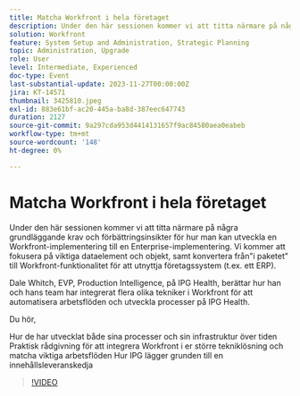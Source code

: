 ```yaml
---
title: Matcha Workfront i hela företaget
description: Under den här sessionen kommer vi att titta närmare på några grundläggande krav och förbättringsinsikter för hur man kan utveckla en Workfront-implementering till en Enterprise-implementering.
solution: Workfront
feature: System Setup and Administration, Strategic Planning
topic: Administration, Upgrade
role: User
level: Intermediate, Experienced
doc-type: Event
last-substantial-update: 2023-11-27T00:00:00Z
jira: KT-14571
thumbnail: 3425810.jpeg
exl-id: 883e61bf-ac20-445a-ba8d-387eec647743
duration: 2127
source-git-commit: 9a297cda953d4414131657f9ac84580aea0eabeb
workflow-type: tm+mt
source-wordcount: '148'
ht-degree: 0%

---
```


# Matcha Workfront i hela företaget

Under den här sessionen kommer vi att titta närmare på några grundläggande krav och förbättringsinsikter för hur man kan utveckla en Workfront-implementering till en Enterprise-implementering. Vi kommer att fokusera på viktiga dataelement och objekt, samt konvertera från&quot;i paketet&quot; till Workfront-funktionalitet för att utnyttja företagssystem (t.ex. ett ERP).

Dale Whitch, EVP, Production Intelligence, på IPG Health, berättar hur han och hans team har integrerat flera olika tekniker i Workfront för att automatisera arbetsflöden och utveckla processer på IPG Health.

Du hör,

Hur de har utvecklat både sina processer och sin infrastruktur över tiden Praktisk rådgivning för att integrera Workfront i er större tekniklösning och matcha viktiga arbetsflöden Hur IPG lägger grunden till en innehållsleveranskedja

>[!VIDEO](https://video.tv.adobe.com/v/3425810/?learn=on)
